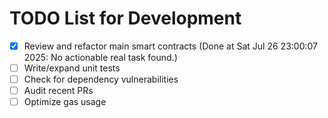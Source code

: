 # TODO List for Development

- [x] Review and refactor main smart contracts  (Done at Sat Jul 26 23:00:07 2025: No actionable real task found.)
- [ ] Write/expand unit tests
- [ ] Check for dependency vulnerabilities
- [ ] Audit recent PRs
- [ ] Optimize gas usage